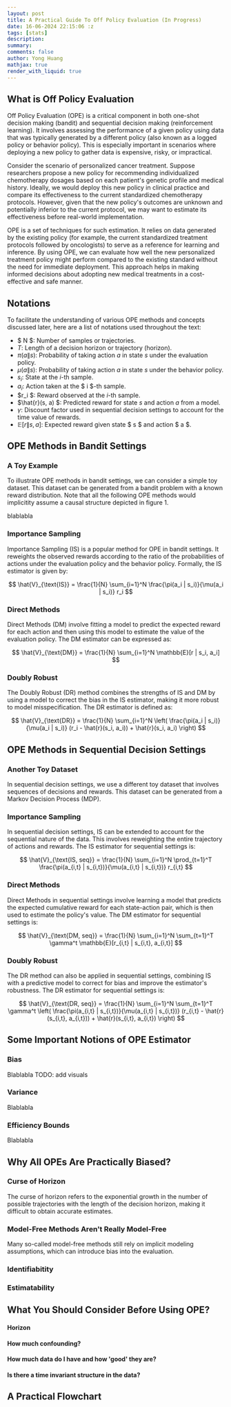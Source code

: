 ```yaml
---
layout: post
title: A Practical Guide To Off Policy Evaluation (In Progress)
date: 16-06-2024 22:15:06 :z
tags: [stats]
description:
summary:
comments: false
author: Yong Huang
mathjax: true
render_with_liquid: true
---
```


## What is Off Policy Evaluation

Off Policy Evaluation (OPE) is a critical component in both one-shot decision making (bandit) and sequential decision making (reinforcement learning). It involves assessing the performance of a given policy using data that was typically generated by a different policy (also known as a logged policy or behavior policy). This is especially important in scenarios where deploying a new policy to gather data is expensive, risky, or impractical.

Consider the scenario of personalized cancer treatment. Suppose researchers propose a new policy for recommending individualized chemotherapy dosages based on each patient's genetic profile and medical history. Ideally, we would deploy this new policy in clinical practice and compare its effectiveness to the current standardized chemotherapy protocols. However, given that the new policy's outcomes are unknown and potentially inferior to the current protocol, we may want to estimate its effectiveness before real-world implementation.

OPE is a set of techniques for such estimation. It relies on data generated by the existing policy (for example, the current standardized treatment protocols followed by oncologists) to serve as a reference for learning and inference. By using OPE, we can evaluate how well the new personalized treatment policy might perform compared to the existing standard without the need for immediate deployment. This approach helps in making informed decisions about adopting new medical treatments in a cost-effective and safe manner.

## Notations

To facilitate the understanding of various OPE methods and concepts discussed later, here are a list of notations used throughout the text:

- $ N $: Number of samples or trajectories.
- $T$: Length of a decision horizon or trajectory (horizon).
- $\pi(a\|s)$: Probability of taking action $a$ in state $s$ under the evaluation policy.
- $\mu(a\|s)$: Probability of taking action $a$ in state $s$ under the behavior policy.
- $s_i$: State at the $i$-th sample.
- $a_i$: Action taken at the $ i $-th sample.
- $r_i $: Reward observed at the $i$-th sample.
- $\hat{r}(s, a) $: Predicted reward for state $s$ and action $a$ from a model.
- $\gamma$: Discount factor used in sequential decision settings to account for the time value of rewards.
- $\mathbb{E}[r\|s,a]$: Expected reward given state $ s $ and action $ a $.


## OPE Methods in Bandit Settings

### A Toy Example

To illustrate OPE methods in bandit settings, we can consider a simple toy dataset. This dataset can be generated from a bandit problem with a known reward distribution. Note that all the following OPE methods would implicitity assume a causal structure depicted in figure 1.

blablabla

### Importance Sampling

Importance Sampling (IS) is a popular method for OPE in bandit settings. It reweights the observed rewards according to the ratio of the probabilities of actions under the evaluation policy and the behavior policy. Formally, the IS estimator is given by:

$$
\hat{V}_{\text{IS}} = \frac{1}{N} \sum_{i=1}^N \frac{\pi(a_i | s_i)}{\mu(a_i | s_i)} r_i
$$

### Direct Methods

Direct Methods (DM) involve fitting a model to predict the expected reward for each action and then using this model to estimate the value of the evaluation policy. The DM estimator can be expressed as:

$$
\hat{V}_{\text{DM}} = \frac{1}{N} \sum_{i=1}^N \mathbb{E}[r | s_i, a_i]
$$

### Doubly Robust

The Doubly Robust (DR) method combines the strengths of IS and DM by using a model to correct the bias in the IS estimator, making it more robust to model misspecification. The DR estimator is defined as:

$$
\hat{V}_{\text{DR}} = \frac{1}{N} \sum_{i=1}^N \left( \frac{\pi(a_i | s_i)}{\mu(a_i | s_i)} (r_i - \hat{r}(s_i, a_i)) + \hat{r}(s_i, a_i) \right)
$$

## OPE Methods in Sequential Decision Settings

### Another Toy Dataset

In sequential decision settings, we use a different toy dataset that involves sequences of decisions and rewards. This dataset can be generated from a Markov Decision Process (MDP).

### Importance Sampling

In sequential decision settings, IS can be extended to account for the sequential nature of the data. This involves reweighting the entire trajectory of actions and rewards. The IS estimator for sequential settings is:

$$
\hat{V}_{\text{IS, seq}} = \frac{1}{N} \sum_{i=1}^N \prod_{t=1}^T \frac{\pi(a_{i,t} | s_{i,t})}{\mu(a_{i,t} | s_{i,t})} r_{i,t}
$$

### Direct Methods

Direct Methods in sequential settings involve learning a model that predicts the expected cumulative reward for each state-action pair, which is then used to estimate the policy's value. The DM estimator for sequential settings is:

$$
\hat{V}_{\text{DM, seq}} = \frac{1}{N} \sum_{i=1}^N \sum_{t=1}^T \gamma^t \mathbb{E}[r_{i,t} | s_{i,t}, a_{i,t}]
$$

### Doubly Robust

The DR method can also be applied in sequential settings, combining IS with a predictive model to correct for bias and improve the estimator's robustness. The DR estimator for sequential settings is:

$$
\hat{V}_{\text{DR, seq}} = \frac{1}{N} \sum_{i=1}^N \sum_{t=1}^T \gamma^t \left( \frac{\pi(a_{i,t} | s_{i,t})}{\mu(a_{i,t} | s_{i,t})} (r_{i,t} - \hat{r}(s_{i,t}, a_{i,t})) + \hat{r}(s_{i,t}, a_{i,t}) \right)
$$

## Some Important Notions of OPE Estimator

### Bias

Blablabla TODO: add visuals

### Variance

Blablabla

### Efficiency Bounds

Blablabla

## Why All OPEs Are Practically Biased?

### Curse of Horizon

The curse of horizon refers to the exponential growth in the number of possible trajectories with the length of the decision horizon, making it difficult to obtain accurate estimates.

### Model-Free Methods Aren't Really Model-Free

Many so-called model-free methods still rely on implicit modeling assumptions, which can introduce bias into the evaluation.

### Identifiabitity

### Estimatability


## What You Should Consider Before Using OPE?

#### Horizon

#### How much confounding?

#### How much data do I have and how 'good' they are?

#### Is there a time invariant structure in the data?

## A Practical Flowchart

